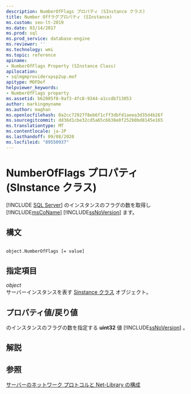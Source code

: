 ```yaml
---
description: NumberOfFlags プロパティ (SInstance クラス)
title: Number Offラグプロパティ (SInstance)
ms.custom: seo-lt-2019
ms.date: 03/14/2017
ms.prod: sql
ms.prod_service: database-engine
ms.reviewer: ''
ms.technology: wmi
ms.topic: reference
apiname:
- NumberOfFlags Property (SInstance Class)
apilocation:
- sqlmgmproviderxpsp2up.mof
apitype: MOFDef
helpviewer_keywords:
- NumberOfFlags property
ms.assetid: b62005f8-9af3-4fc8-9344-a1ccdb713053
author: markingmyname
ms.author: maghan
ms.openlocfilehash: 0a2cc72927f8eb6f1cff3dbfd1aeea3d35d4b26f
ms.sourcegitcommit: dd36d1cbe32cd5a65c6638e8f252b0bd8145e165
ms.translationtype: MT
ms.contentlocale: ja-JP
ms.lasthandoff: 09/08/2020
ms.locfileid: "89550937"
---
```

# <a name="numberofflags-property-sinstance-class"></a>NumberOfFlags プロパティ (SInstance クラス)
[!INCLUDE [SQL Server](../../../includes/applies-to-version/sqlserver.md)]
  のインスタンスのフラグの数を取得し [!INCLUDE[msCoName](../../../includes/msconame-md.md)] [!INCLUDE[ssNoVersion](../../../includes/ssnoversion-md.md)] ます。  
  
## <a name="syntax"></a>構文  
  
```  
  
object.NumberOfFlags [= value]  
```  
  
## <a name="parts"></a>指定項目  
 *object*  
 サーバーインスタンスを表す [Sinstance クラス](../../../relational-databases/wmi-provider-configuration-classes/sinstance-class/sinstance-class.md) オブジェクト。  
  
## <a name="property-valuereturn-value"></a>プロパティ値/戻り値  
 のインスタンスのフラグの数を指定する **uint32** 値 [!INCLUDE[ssNoVersion](../../../includes/ssnoversion-md.md)] 。  
  
## <a name="remarks"></a>解説  
  
## <a name="see-also"></a>参照  
 [サーバーのネットワーク プロトコルと Net-Library の構成](https://msdn.microsoft.com/library/ms177485\(v=sql.100\).aspx)  
  
  
